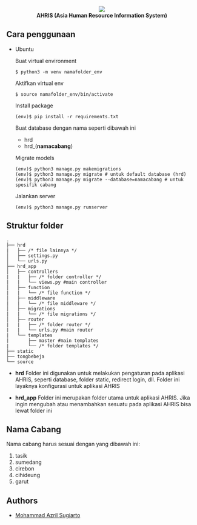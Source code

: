 <p align="center">
<img src="https://i.postimg.cc/gJxzpc5m/ahrisicon.png" />
<br>
<b>AHRIS (Asia Human Resource Information System) </b>
<br>
<!-- <a href="https://www.npmjs.com/~nestjscore" target="_blank"><img src="https://img.shields.io/npm/l/@nestjs/core.svg" alt="Package License" /></a> -->
</p>

## Cara penggunaan

- Ubuntu

  Buat virtual environment

  ```
  $ python3 -m venv namafolder_env
  ```

  Aktifkan virtual env

  ```
  $ source namafolder_env/bin/activate
  ```

  Install package

  ```
  (env)$ pip install -r requirements.txt
  ```

  Buat database dengan nama seperti dibawah ini

  - hrd
  - hrd\_(**namacabang**)

  Migrate models

  ```
  (env)$ python3 manage.py makemigrations
  (env)$ python3 manage.py migrate # untuk default database (hrd)
  (env)$ python3 manage.py migrate --database=namacabang # untuk spesifik cabang
  ```

  Jalankan server

  ```
  (env)$ python3 manage.py runserver
  ```

## Struktur folder

```
.
├── hrd
|   ├── /* file lainnya */
│   ├── settings.py
│   └── urls.py
├── hrd_app
│   ├── controllers
|   |   ├── /* folder controller */
|   |   └── views.py #main controller
│   ├── function
|   |   └── /* file function */
│   ├── middleware
|   |   └── /* file middleware */
│   ├── migrations
|   |   └── /* file migrations */
│   ├── router
|   |   ├── /* folder router */
|   |   └── urls.py #main router
|   └── templates
|       ├── master #main templates
|       └── /* folder templates */
├── static
├── tongbebeja
└── source
```

- **hrd**
  Folder ini digunakan untuk melakukan pengaturan pada aplikasi AHRIS, seperti database, folder static, redirect login, dll. Folder ini layaknya konfigurasi untuk aplikasi AHRIS

- **hrd_app**
  Folder ini merupakan folder utama untuk aplikasi AHRIS. Jika ingin mengubah atau menambahkan sesuatu pada aplikasi AHRIS bisa lewat folder ini

## Nama Cabang

Nama cabang harus sesuai dengan yang dibawah ini:

1. tasik
2. sumedang
3. cirebon
4. cihideung
5. garut

## Authors

- [Mohammad Azril Sugiarto](https://github.com/azril773)
